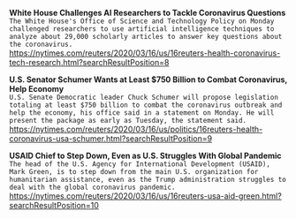 **White House Challenges AI Researchers to Tackle Coronavirus Questions**\
`The White House's Office of Science and Technology Policy on Monday challenged researchers to use artificial intelligence techniques to analyze about 29,000 scholarly articles to answer key questions about the coronavirus. `\
https://nytimes.com/reuters/2020/03/16/us/16reuters-health-coronavirus-tech-research.html?searchResultPosition=8

**U.S. Senator Schumer Wants at Least $750 Billion to Combat Coronavirus, Help Economy**\
`U.S. Senate Democratic leader Chuck Schumer will propose legislation totaling at least $750 billion to combat the coronavirus outbreak and help the economy, his office said in a statement on Monday. He will present the package as early as Tuesday, the statement said.`\
https://nytimes.com/reuters/2020/03/16/us/politics/16reuters-health-coronavirus-usa-schumer.html?searchResultPosition=9

**USAID Chief to Step Down, Even as U.S. Struggles With Global Pandemic**\
`The head of the U.S. Agency for International Development (USAID), Mark Green, is to step down from the main U.S. organization for humanitarian assistance, even as the Trump administration struggles to deal with the global coronavirus pandemic.`\
https://nytimes.com/reuters/2020/03/16/us/16reuters-usa-aid-green.html?searchResultPosition=10

